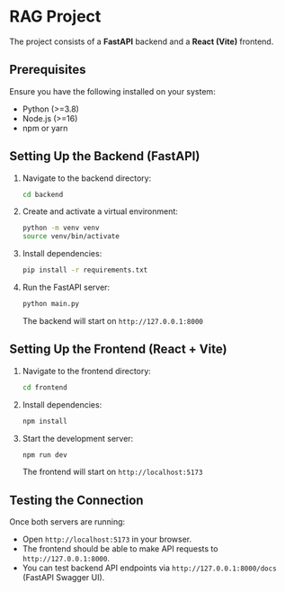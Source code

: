 # RAG Project

The project consists of a **FastAPI** backend and a **React (Vite)** frontend.

## Prerequisites
Ensure you have the following installed on your system:
- Python (>=3.8)
- Node.js (>=16)
- npm or yarn

## Setting Up the Backend (FastAPI)

1. Navigate to the backend directory:
   ```bash
   cd backend
   ```

2. Create and activate a virtual environment:
   ```bash
   python -m venv venv
   source venv/bin/activate 
   ```

3. Install dependencies:
   ```bash
   pip install -r requirements.txt
   ```

4. Run the FastAPI server:
   ```bash
   python main.py
   ```
   The backend will start on `http://127.0.0.1:8000`

## Setting Up the Frontend (React + Vite)

1. Navigate to the frontend directory:
   ```bash
   cd frontend
   ```

2. Install dependencies:
   ```bash
   npm install
   ```

3. Start the development server:
   ```bash
   npm run dev
   ```
   The frontend will start on `http://localhost:5173`

## Testing the Connection
Once both servers are running:
- Open `http://localhost:5173` in your browser.
- The frontend should be able to make API requests to `http://127.0.0.1:8000`.
- You can test backend API endpoints via `http://127.0.0.1:8000/docs` (FastAPI Swagger UI).


